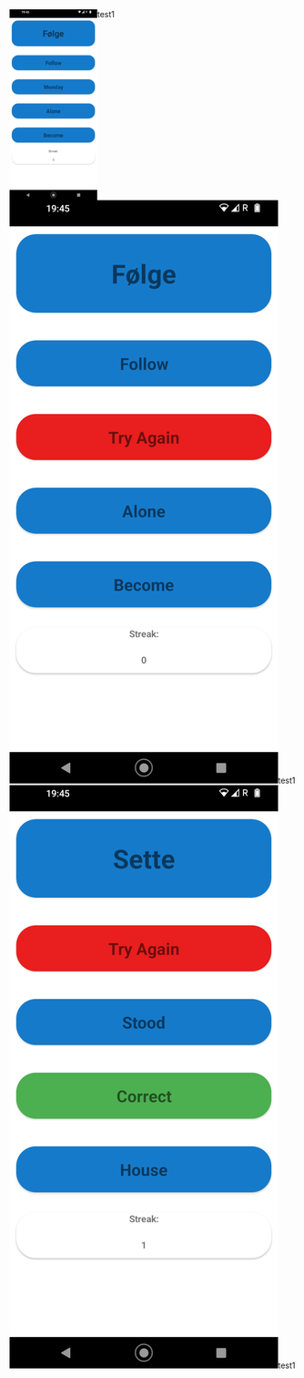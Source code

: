 <style


# Vocabulario_Norwegian
App to train vocabulary in the form of a basic game; the user is presented with a word (english or norwegian), and a choice of translations. When the correct translation is clicked, the game refreshes with a new word from a word library.

## Screenshots
<style>
.myGrid{
    display: grid;
    width: fit-content;
    height: fit-content;
    grid-template-columns: repeat(3, 0.33fr);
}
.myGrid img{
    width: 300;
}
</style>


<div class="myGrid">
    <img src="sc1.png">test1</div>
    <img src="sc2.png">test1</div>
    <img src="sc3.png">test1</div>
</div>

